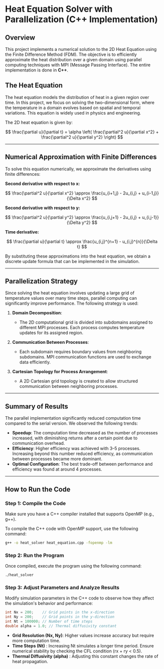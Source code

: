 # Heat Equation Solver with Parallelization (C++ Implementation)

## Overview

This project implements a numerical solution to the 2D Heat Equation using the Finite Difference Method (FDM). The objective is to efficiently approximate the heat distribution over a given domain using parallel computing techniques with MPI (Message Passing Interface). The entire implementation is done in **C++**.

## The Heat Equation

The heat equation models the distribution of heat in a given region over time. In this project, we focus on solving the two-dimensional form, where the temperature in a domain evolves based on spatial and temporal variations. This equation is widely used in physics and engineering.

The 2D heat equation is given by:

$$
\frac{\partial u}{\partial t} = \alpha \left( \frac{\partial^2 u}{\partial x^2} + \frac{\partial^2 u}{\partial y^2} \right)
$$

---

## Numerical Approximation with Finite Differences

To solve this equation numerically, we approximate the derivatives using finite differences:

**Second derivative with respect to x:**

$$
\frac{\partial^2 u}{\partial x^2} \approx \frac{u_{i+1,j} - 2u_{i,j} + u_{i-1,j}}{\Delta x^2}
$$

**Second derivative with respect to y:**

$$
\frac{\partial^2 u}{\partial y^2} \approx \frac{u_{i,j+1} - 2u_{i,j} + u_{i,j-1}}{\Delta y^2}
$$

**Time derivative:**

$$
\frac{\partial u}{\partial t} \approx \frac{u_{i,j}^{n+1} - u_{i,j}^{n}}{\Delta t}
$$

By substituting these approximations into the heat equation, we obtain a discrete update formula that can be implemented in the simulation.

---

## Parallelization Strategy

Since solving the heat equation involves updating a large grid of temperature values over many time steps, parallel computing can significantly improve performance. The following strategy is used:

1. **Domain Decomposition**:  
   - The 2D computational grid is divided into subdomains assigned to different MPI processes. Each process computes temperature updates for its assigned region.

2. **Communication Between Processes**:  
   - Each subdomain requires boundary values from neighboring subdomains. MPI communication functions are used to exchange data efficiently.

3. **Cartesian Topology for Process Arrangement**:  
   - A 2D Cartesian grid topology is created to allow structured communication between neighboring processes.

---

## Summary of Results

The parallel implementation significantly reduced computation time compared to the serial version. We observed the following trends:

- **Speedup**: The computation time decreased as the number of processes increased, with diminishing returns after a certain point due to communication overhead.  
- **Efficiency**: Higher efficiency was achieved with 3–5 processes. Increasing beyond this number reduced efficiency, as communication between processes became more dominant.  
- **Optimal Configuration**: The best trade-off between performance and efficiency was found at around 4 processes. 

---


## How to Run the Code

### Step 1: Compile the Code
Make sure you have a C++ compiler installed that supports OpenMP (e.g., g++).

To compile the C++ code with OpenMP support, use the following command:

```bash
g++ -o heat_solver heat_equation.cpp -fopenmp -lm

```
### Step 2: Run the Program
Once compiled, execute the program using the following command:
```bash
./heat_solver
```
### Step 3: Adjust Parameters and Analyze Results
Modify simulation parameters in the C++ code to observe how they affect the simulation's behavior and performance:
```cpp
int Nx = 200;    // Grid points in the x-direction
int Ny = 200;    // Grid points in the y-direction
int Nt = 100000; // Number of time steps
double alpha = 1.0; // Thermal diffusivity constant
```
- **Grid Resolution (Nx, Ny)**: Higher values increase accuracy but require more computation time.
- **Time Steps (Nt)** : Increasing Nt simulates a longer time period. Ensure numerical stability by checking the CFL condition (rx + ry < 0.5).
- **Thermal Diffusivity (alpha)** : Adjusting this constant changes the rate of heat propagation.

